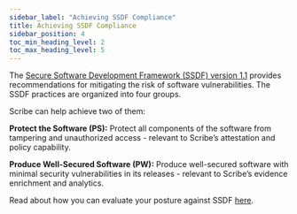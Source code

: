 ```yaml
---
sidebar_label: "Achieving SSDF Compliance"
title: Achieving SSDF Compliance
sidebar_position: 4
toc_min_heading_level: 2
toc_max_heading_level: 5
---
```


The [Secure Software Development Framework (SSDF) version 1.1](https://csrc.nist.gov/pubs/sp/800/218/final) provides recommendations for mitigating the risk of software vulnerabilities. The SSDF practices are organized into four groups. 

Scribe can help achieve two of them:

**Protect the Software (PS):** Protect all components of the software from tampering and unauthorized access - relevant to Scribe’s attestation and policy capability.

**Produce Well-Secured Software (PW):** Produce well-secured software with minimal security vulnerabilities in its releases - relevant to Scribe’s evidence enrichment and analytics.

Read about how you can evaluate your posture against SSDF [here](http://tbd).